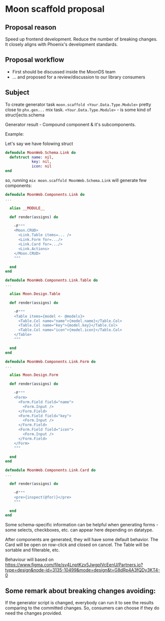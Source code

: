 # Moon scaffold proposal

## Proposal reason
Speed up frontend development. 
Reduce the number of breaking changes. 
It closely aligns with Phoenix's development standards.

## Proposal workflow
- First should be discussed inside the MoonDS team 
- ... and proposed for a review/discussion to our library consumers


## Subject
To create generator task  `moon.scaffold <Your.Data.Type.Module>` pretty close to `phx.gen...` mix task.
`<Your.Data.Type.Module>` - is some kind of struct|ecto.schema

Generator result - Compound component & it's subcomponents.

Example:

Let's say we have folowing struct
```elixir
defmodule MoonWeb.Schema.Link do
  defstruct name: nil,
            key: nil,
            icon: nil
end
```

so, running `mix moon.scaffold MoonWeb.Schema.Link` will generate few components:

```elixir
defmodule MoonWeb.Components.Link do
...

  alias __MODULE__

  def render(assigns) do

    ~F"""
    <Moon.CRUD>
      <Link.Table items=... />
      <Link.Form for=.../>
      <Link.Card for=.../>
      <Link.Actions>
    </Moon.CRUD>
    """

  end
end
```

```elixir
defmodule MoonWeb.Components.Link.Table do
...

  alias Moon.Design.Table

  def render(assigns) do

    ~F"""
    <Table items={model <- @models}>
      <Table.Col name="name">{model.name}</Table.Col>
      <Table.Col name="key">{model.key}</Table.Col>
      <Table.Col name="icon">{model.icon}</Table.Col>
    </Table>
    """

  end
end
```

```elixir
defmodule MoonWeb.Components.Link.Form do
...

  alias Moon.Design.Form

  def render(assigns) do

    ~F"""
    <Form>
      <Form.Field field="name">
        <Form.Input />
      </Form.Field>
      <Form.Field field="key">
        <Form.Input />
      </Form.Field>
      <Form.Field field="icon">
        <Form.Input />
      </Form.Field>
    </Form>
    """

  end
end
```
```elixir
defmodule MoonWeb.Components.Link.Card do
...

  def render(assigns) do

    ~F"""
    <pre>{inspect(@for)}</pre>
    """

  end
end
```

Some schema-specific information can be helpful when generating forms - some selects, checkboxes, etc. can appear here depending on datatype.

After components are generated, they will have some default behavior. The Card will be open on row-click and closed on cancel. The Table will be sortable and filterable, etc.

Behaviour will based on https://www.figma.com/file/sv4LnptKzx5JwgpIVcEenU/Partners.io?type=design&node-id=3135-10499&mode=design&t=G8dRp4A3fQDy3KT4-0

## Some remark about breaking changes avoiding:
If the generator script is changed, everybody can run it to see the results comparing to the committed changes. So, consumers can choose if they do need the changes provided.